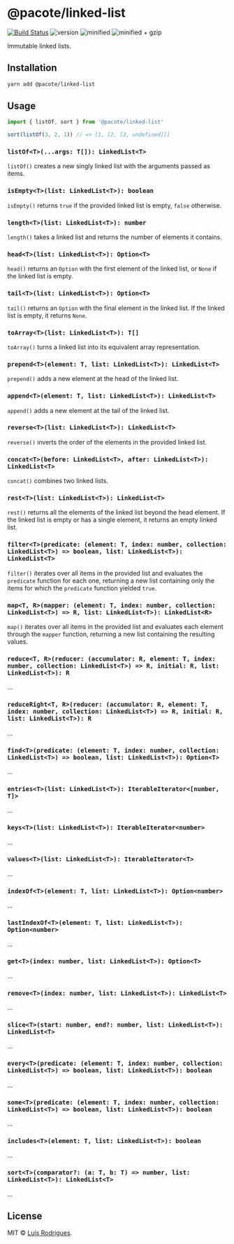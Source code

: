 # @pacote/linked-list

[![Build Status](https://travis-ci.org/PacoteJS/pacote.svg?branch=master)](https://travis-ci.org/PacoteJS/pacote)
![version](https://badgen.net/npm/v/@pacote/linked-list)
![minified](https://badgen.net/bundlephobia/min/@pacote/linked-list)
![minified + gzip](https://badgen.net/bundlephobia/minzip/@pacote/linked-list)

Immutable linked lists.

## Installation

```bash
yarn add @pacote/linked-list
```

## Usage

```typescript
import { listOf, sort } from '@pacote/linked-list'

sort(listOf(3, 2, 1)) // => [1, [2, [3, undefined]]]
```

### `listOf<T>(...args: T[]): LinkedList<T>`

`listOf()` creates a new singly linked list with the arguments passed as items.

### `isEmpty<T>(list: LinkedList<T>): boolean`

`isEmpty()` returns `true` if the provided linked list is empty, `false`
otherwise.

### `length<T>(list: LinkedList<T>): number`

`length()` takes a linked list and returns the number of elements it contains.

### `head<T>(list: LinkedList<T>): Option<T>`

`head()` returns an `Option` with the first element of the linked list, or
`None` if the linked list is empty.

### `tail<T>(list: LinkedList<T>): Option<T>`

`tail()` returns an `Option` with the final element in the linked list. If the
linked list is empty, it returns `None`.

### `toArray<T>(list: LinkedList<T>): T[]`

`toArray()` turns a linked list into its equivalent array representation.

### `prepend<T>(element: T, list: LinkedList<T>): LinkedList<T>`

`prepend()` adds a new element at the head of the linked list.

### `append<T>(element: T, list: LinkedList<T>): LinkedList<T>`

`append()` adds a new element at the tail of the linked list.

### `reverse<T>(list: LinkedList<T>): LinkedList<T>`

`reverse()` inverts the order of the elements in the provided linked list.

### `concat<T>(before: LinkedList<T>, after: LinkedList<T>): LinkedList<T>`

`concat()` combines two linked lists.

### `rest<T>(list: LinkedList<T>): LinkedList<T>`

`rest()` returns all the elements of the linked list beyond the head element. If
the linked list is empty or has a single element, it returns an empty linked
list.

### `filter<T>(predicate: (element: T, index: number, collection: LinkedList<T>) => boolean, list: LinkedList<T>): LinkedList<T>`

`filter()` iterates over all items in the provided list and evaluates the
`predicate` function for each one, returning a new list containing only the items
for which the `predicate` function yielded `true`.

### `map<T, R>(mapper: (element: T, index: number, collection: LinkedList<T>) => R, list: LinkedList<T>): LinkedList<R>`

`map()` iterates over all items in the provided list and evaluates each element
through the `mapper` function, returning a new list containing the resulting
values.

### `reduce<T, R>(reducer: (accumulator: R, element: T, index: number, collection: LinkedList<T>) => R, initial: R, list: LinkedList<T>): R`

...

### `reduceRight<T, R>(reducer: (accumulator: R, element: T, index: number, collection: LinkedList<T>) => R, initial: R, list: LinkedList<T>): R`

...

### `find<T>(predicate: (element: T, index: number, collection: LinkedList<T>) => boolean, list: LinkedList<T>): Option<T>`

...

### `entries<T>(list: LinkedList<T>): IterableIterator<[number, T]>`

...

### `keys<T>(list: LinkedList<T>): IterableIterator<number>`

...

### `values<T>(list: LinkedList<T>): IterableIterator<T>`

...

### `indexOf<T>(element: T, list: LinkedList<T>): Option<number>`

...

### `lastIndexOf<T>(element: T, list: LinkedList<T>): Option<number>`

...

### `get<T>(index: number, list: LinkedList<T>): Option<T>`

...

### `remove<T>(index: number, list: LinkedList<T>): LinkedList<T>`

...

### `slice<T>(start: number, end?: number, list: LinkedList<T>): LinkedList<T>`

...

### `every<T>(predicate: (element: T, index: number, collection: LinkedList<T>) => boolean, list: LinkedList<T>): boolean`

...

### `some<T>(predicate: (element: T, index: number, collection: LinkedList<T>) => boolean, list: LinkedList<T>): boolean`

...

### `includes<T>(element: T, list: LinkedList<T>): boolean`

...

### `sort<T>(comparator?: (a: T, b: T) => number, list: LinkedList<T>): LinkedList<T>`

...

## License

MIT © [Luís Rodrigues](https://goblindegook.com).
